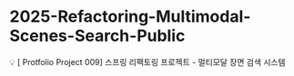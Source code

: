 # 2025-Refactoring-Multimodal-Scenes-Search-Public
💡 [ Protfolio Project 009] 스프링 리팩토링 프로젝트 - 멀티모달 장면 검색 시스템
